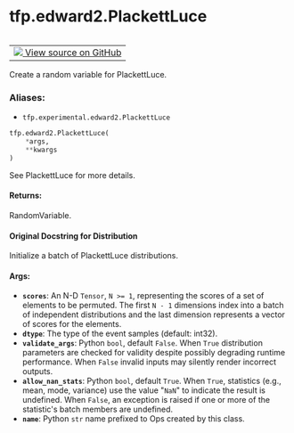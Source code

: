 <div itemscope itemtype="http://developers.google.com/ReferenceObject">
<meta itemprop="name" content="tfp.edward2.PlackettLuce" />
<meta itemprop="path" content="Stable" />
</div>

# tfp.edward2.PlackettLuce


<table class="tfo-notebook-buttons tfo-api" align="left">

<td>
  <a target="_blank" href="https://github.com/tensorflow/probability/blob/master/tensorflow_probability/python/experimental/edward2/interceptor.py">
    <img src="https://www.tensorflow.org/images/GitHub-Mark-32px.png" />
    View source on GitHub
  </a>
</td></table>



Create a random variable for PlackettLuce.

### Aliases:

* `tfp.experimental.edward2.PlackettLuce`


``` python
tfp.edward2.PlackettLuce(
    *args,
    **kwargs
)
```



<!-- Placeholder for "Used in" -->

See PlackettLuce for more details.

#### Returns:

RandomVariable.


#### Original Docstring for Distribution

Initialize a batch of PlackettLuce distributions.

#### Args:


* <b>`scores`</b>: An N-D `Tensor`, `N >= 1`, representing the scores of a set of
  elements to be permuted. The first `N - 1` dimensions index into a
  batch of independent distributions and the last dimension represents a
  vector of scores for the elements.
* <b>`dtype`</b>: The type of the event samples (default: int32).
* <b>`validate_args`</b>: Python `bool`, default `False`. When `True` distribution
  parameters are checked for validity despite possibly degrading runtime
  performance. When `False` invalid inputs may silently render incorrect
  outputs.
* <b>`allow_nan_stats`</b>: Python `bool`, default `True`. When `True`, statistics
  (e.g., mean, mode, variance) use the value "`NaN`" to indicate the
  result is undefined. When `False`, an exception is raised if one or
  more of the statistic's batch members are undefined.
* <b>`name`</b>: Python `str` name prefixed to Ops created by this class.